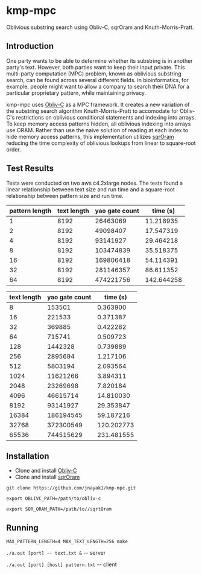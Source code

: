 # kmp-mpc
Oblivious substring search using Obliv-C, sqrOram and Knuth-Morris-Pratt.

## Introduction
One party wants to be able to determine whether its substring is in another party's text. However, both parties want to keep their input private. This multi-party computation (MPC) problem, known as oblivious substring search, can be found across several different fields. In bioinformatics, for example, people might want to allow a company to search their DNA for a particular proprietary pattern, while maintaining privacy.

kmp-mpc uses [Obliv-C](https://github.com/samee/obliv-c) as a MPC framework. It creates a new variation of the substring search algorithm Knuth-Morris-Pratt to accomodate for Obliv-C's restrictions on oblivious conditional statements and indexing into arrays. To keep memory access patterns hidden, all oblivious indexing into arrays use ORAM. Rather than use the naive solution of reading at each index to hide memory access patterns, this implementation utilizes [sqrOram](https://github.com/samee/sqrtOram) reducing the time complexity of oblivious lookups from linear to square-root order.

## Test Results
Tests were conducted on two aws c4.2xlarge nodes. The tests found a linear relationship between text size and run time and a square-root relationship between pattern size and run time.

|pattern length|text length|yao gate count| time (s) |
| ------------ | --------- | ------------ | -------- | 
|1             |8192       |26463069      |11.218935 | 
|2             |8192       |49098407      |17.547319 |
|4             |8192       |93141927      |29.464218 |
|8             |8192       |103474839     |35.518375 |
|16            |8192       |169806418     |54.114391 |
|32            |8192       |281146357     |86.611352 |
|64            |8192       |474221756     |142.644258|


| text length | yao gate count| time (s)   |
| ----------- | ------------- | ---------- |
|  8           |153501         |0.363900   |
|  16          |221533         |0.371387   |
|  32          |369885         |0.422282   |
|  64          |715741         |0.509723   |
|  128         |1442328        |0.739889   |
|  256         |2895694        |1.217106   |
|  512         |5803194        |2.093564   |
|  1024        |11621266       |3.894311   |
|  2048        |23269698       |7.820184   |
|  4096        |46615714       |14.810030  |
|  8192        |93141927       |29.353847  |
|  16384       |186194545      |59.187216  |
|  32768       |372300549      |120.202773 |
|  65536       |744515629      |231.481555 |


## Installation
- Clone and install [Obliv-C](https://github.com/samee/obliv-c#installation)
- Clone and install [sqrOram](https://github.com/samee/sqrtOram)

`git clone https://github.com/jnayak1/kmp-mpc.git`

`export OBLIVC_PATH=/path/to/obliv-c`

`export SQR_ORAM_PATH=/path/to//sqrtOram`

## Running
`MAX_PATTERN_LENGTH=4 MAX_TEXT_LENGTH=256 make`

`./a.out [port] -- text.txt &` -- server

`./a.out [port] [host] pattern.txt` -- client




 



